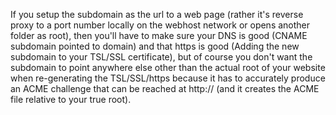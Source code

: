  If you setup the subdomain as the url to a web page (rather it's reverse proxy to a port number locally on the webhost network or opens another folder as root), then you'll have to make sure your DNS is good (CNAME subdomain pointed to domain) and that https is good (Adding the new subdomain to your TSL/SSL certificate), but of course you don't want the subdomain to point anywhere else other than the actual root of your website when re-generating the TSL/SSL/https because it has to accurately produce an ACME challenge that can be reached at http:// (and it creates the ACME file relative to your true root).